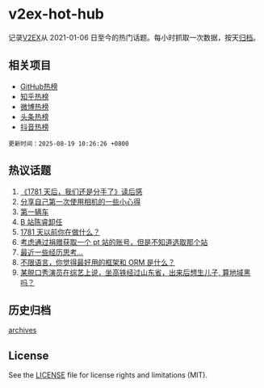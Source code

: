 # v2ex-hot-hub

 记录[V2EX](https://www.v2ex.com/)从 2021-01-06 日至今的热门话题。每小时抓取一次数据，按天[归档](archives)。
 
 ## 相关项目

- [GitHub热榜](https://github.com/snaildev/github-hot-hub)
- [知乎热榜](https://github.com/snaildev/zhihu-hot-hub)
- [微博热榜](https://github.com/snaildev/weibo-hot-hub)
- [头条热榜](https://github.com/snaildev/toutiao-hot-hub)
- [抖音热榜](https://github.com/snaildev/douyin-hot-hub)


 `更新时间：2025-08-19 10:26:26 +0800`

## 热议话题

1. [《1781 天后，我们还是分手了》读后感](https://www.v2ex.com/t/1153126)
1. [分享自己第一次使用相机的一些小心得](https://www.v2ex.com/t/1153119)
1. [第一辆车](https://www.v2ex.com/t/1153201)
1. [B 站陈睿卸任](https://www.v2ex.com/t/1153123)
1. [1781 天以前你在做什么？](https://www.v2ex.com/t/1153197)
1. [考虑通过捐赠获取一个 pt 站的账号，但是不知道选取那个站](https://www.v2ex.com/t/1153203)
1. [最近一些经历思考...](https://www.v2ex.com/t/1153100)
1. [不限语言，你觉得最好用的框架和 ORM 是什么？](https://www.v2ex.com/t/1153288)
1. [某脱口秀演员在综艺上说，坐高铁经过山东省，出来后想生儿子, 算地域黑吗？](https://www.v2ex.com/t/1153339)

## 历史归档

[archives](archives)

## License

See the [LICENSE](LICENSE) file for license rights and limitations (MIT).

